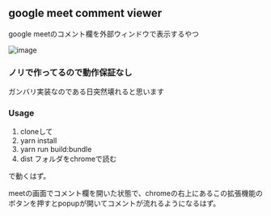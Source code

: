 ## google meet comment viewer

google meetのコメント欄を外部ウィンドウで表示するやつ

![image](https://user-images.githubusercontent.com/7282145/107238553-52e95380-6a6b-11eb-994d-8f1baded4c79.png)

### ノリで作ってるので動作保証なし

ガンバリ実装なのである日突然壊れると思います

### Usage

1. cloneして
2. yarn install
3. yarn run build:bundle
4. dist フォルダをchromeで読む

で動くはず。

meetの画面でコメント欄を開いた状態で、chromeの右上にあるこの拡張機能のボタンを押すとpopupが開いてコメントが流れるようになるはず。